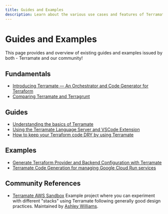 ```yaml
---
title: Guides and Examples
description: Learn about the various use cases and features of Terramate with straightforward and easy to apply guides and examples.
---
```


# Guides and Examples

This page provides and overview of existing guides and examples issued by both - Terramate and our community!

## Fundamentals

- [Introducing Terramate — An Orchestrator and Code Generator for Terraform](https://blog.terramate.io/introducing-terramate-an-orchestrator-and-code-generator-for-terraform-5e538c9ee055)
- [Comparing Terramate and Terragrunt](https://blog.terramate.io/terramate-and-terragrunt-f27f2ec4032f)

## Guides

- [Understanding the basics of Terramate](https://blog.terramate.io/understanding-the-basics-of-terramate-e0d8778f5c53)
- [Using the Terramate Language Server and VSCode Extension](https://blog.terramate.io/introducing-the-terramate-vscode-extension-and-language-server-d77bd392011c)
- [How to keep your Terraform code DRY by using Terramate](https://blog.terramate.io/how-to-keep-your-terraform-code-dry-by-using-terramate-be5807fef8f6)

## Examples

- [Generate Terraform Provider and Backend Configuration with Terramate](https://github.com/terramate-io/terramate-examples/tree/main/01-keep-terraform-dry)
- [Terramate Code Generation for managing Google Cloud Run services](https://github.com/terramate-io/terramate-example-code-generation)

## Community References

- [Terramate AWS Sandbox](https://github.com/ashleymichaelwilliams/aws-sandbox#running-infracost-and-pluralith) Example project where you can experiment with different "stacks" using Terramate following generally good design practices. Maintained by [Ashley Williams](https://github.com/ashleymichaelwilliams).
